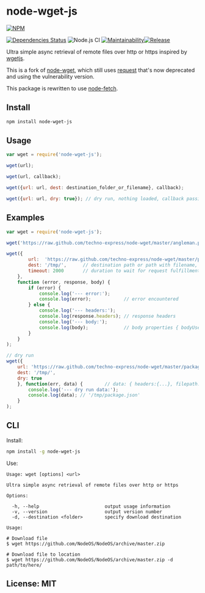 # node-wget-js

[![NPM](https://nodei.co/npm/node-wget-js.png)](https://nodei.co/npm/node-wget-js/)

[![Dependencies Status][david-image]][david-url] ![Node.js CI](https://github.com/techno-express/node-wget-js/workflows/Node.js%20CI/badge.svg) [![Maintainability][codeclimate-image]][codeclimate-url][![Release][npm-image]][npm-url]

Ultra simple async retrieval of remote files over http or https inspired by [wgetjs](https://www.npmjs.com/package/wgetjs).

This is a fork of [node-wget](https://www.npmjs.com/package/node-wget), which still uses [request](https://www.npmjs.com/package/request) that's now deprecated and using the vulnerability version.

This package is rewritten to use [node-fetch](https://www.npmjs.com/package/node-fetch).

## Install

```bash
npm install node-wget-js
```

## Usage

```javascript
var wget = require('node-wget-js');

wget(url);

wget(url, callback);

wget({url: url, dest: destination_folder_or_filename}, callback);

wget({url: url, dry: true}); // dry run, nothing loaded, callback passing parsed options as data
```

## Examples

```javascript
var wget = require('node-wget-js');

wget('https://raw.github.com/techno-express/node-wget/master/angleman.png');   // angleman.png saved to current folder

wget({
        url:  'https://raw.github.com/techno-express/node-wget/master/package.json',
        dest: '/tmp/',      // destination path or path with filename, default is ./
        timeout: 2000       // duration to wait for request fulfillment in milliseconds, default is 2 seconds
    },
    function (error, response, body) {
        if (error) {
            console.log('--- error:');
            console.log(error);            // error encountered
        } else {
            console.log('--- headers:');
            console.log(response.headers); // response headers
            console.log('--- body:');
            console.log(body);             // body properties { bodyUsed: true, size: 1059, timeout: 2000 }
        }
    }
);

// dry run
wget({
    url: 'https://raw.github.com/techno-express/node-wget/master/package.json',
    dest: '/tmp/',
    dry: true
    }, function(err, data) {        // data: { headers:{...}, filepath:'...' }
        console.log('--- dry run data:');
        console.log(data); // '/tmp/package.json'
    }
);
```

## CLI

Install:

```bash
npm install -g node-wget-js
```

Use:

```text
Usage: wget [options] <url>

Ultra simple async retrieval of remote files over http or https

Options:

  -h, --help                        output usage information
  -v, --version                     output version number
  -d, --destination <folder>        specify download destination

Usage:

# Download file
$ wget https://github.com/NodeOS/NodeOS/archive/master.zip

# Download file to location
$ wget https://github.com/NodeOS/NodeOS/archive/master.zip -d path/to/here/
```

## License: MIT

[david-url]: https://david-dm.org/techno-express/node-wget
[david-image]: http://img.shields.io/david/techno-express/node-wget.svg
[appveyor-url]: https://ci.appveyor.com/project/techno-express/node-wget
[appveyor-image]: https://ci.appveyor.com/api/projects/status/sivpio3bq2k3070a/branch/master?svg=true
[codeclimate-url]: https://codeclimate.com/github/techno-express/node-wget/maintainability
[codeclimate-image]: https://api.codeclimate.com/v1/badges/0d6a0bc69a8ea29c7de9/maintainability
[coveralls-url]: https://coveralls.io/github/techno-express/node-wget
[coveralls-image]: https://coveralls.io/repos/github/techno-express/node-wget/badge.svg
[npm-url]: https://www.npmjs.org/package/node-wget-js
[npm-image]: http://img.shields.io/npm/v/node-wget-js.svg
